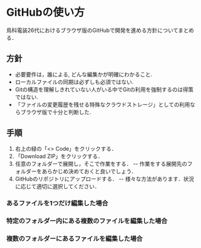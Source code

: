 # GitHubの使い方
鳥科電装26代におけるブラウザ版のGitHubで開発を進める方針についてまとめる．

## 方針
- 必要要件は，誰による, どんな編集かが明確にわかること. 
- ローカルファイルの同期は必ずしも必須ではない. 
- Gitの構造を理解しきれていない人がいる中でGitの利用を強制するのは得策ではない. 
- 「ファイルの変更履歴を残せる特殊なクラウドストレージ」としての利用ならブラウザ版で十分と判断した. 

## 手順
1. 右上の緑の「\<\> Code」をクリックする．
2. 「Download ZIP」をクリックする．
3. 任意のフォルダーで展開し，そこで作業をする．
-- 作業をする展開先のフォルダーをあらかじめ決めておくと良いでしょう．
4. GitHubのリポジトリにアップロードする．
-- 様々な方法があります．状況に応じて適切に選択してください．

### あるファイルを1つだけ編集した場合
### 特定のフォルダー内にある複数のファイルを編集した場合
### 複数のフォルダーにあるファイルを編集した場合
